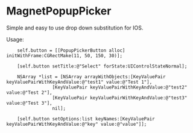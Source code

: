 MagnetPopupPicker
=================

Simple and easy to use drop down substitution for IOS.


Usage: 

        self.button = [[PopupPickerButton alloc] initWithFrame:CGRectMake(11, 50, 150, 30)];

        [self.button setTitle:@"Select" forState:UIControlStateNormal];
    
        NSArray *list = [NSArray arrayWithObjects:[KeyValuePair keyValuePairWithKeyAndValue:@"test1" value:@"Test 1"],
                     [KeyValuePair keyValuePairWithKeyAndValue:@"test2" value:@"Test 2"],
                     [KeyValuePair keyValuePairWithKeyAndValue:@"test3" value:@"Test 3"],
                     nil];
    
        [self.button setOptions:list keyNames:[KeyValuePair keyValuePairWithKeyAndValue:@"key" value:@"value"]];
